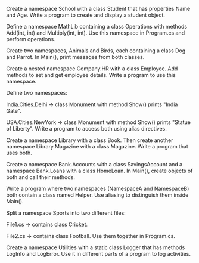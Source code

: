 Create a namespace School with a class Student that has properties Name and Age. Write a program to create and display a student object.

Define a namespace MathLib containing a class Operations with methods Add(int, int) and Multiply(int, int). Use this namespace in Program.cs and perform operations.

Create two namespaces, Animals and Birds, each containing a class Dog and Parrot. In Main(), print messages from both classes.



Create a nested namespace Company.HR with a class Employee. Add methods to set and get employee details. Write a program to use this namespace.

Define two namespaces:

India.Cities.Delhi → class Monument with method Show() prints "India Gate".

USA.Cities.NewYork → class Monument with method Show() prints "Statue of Liberty".
Write a program to access both using alias directives.

Create a namespace Library with a class Book. Then create another namespace Library.Magazine with a class Magazine. Write a program that uses both.



Create a namespace Bank.Accounts with a class SavingsAccount and a namespace Bank.Loans with a class HomeLoan. In Main(), create objects of both and call their methods.

Write a program where two namespaces (NamespaceA and NamespaceB) both contain a class named Helper. Use aliasing to distinguish them inside Main().

Split a namespace Sports into two different files:

File1.cs → contains class Cricket.

File2.cs → contains class Football.
Use them together in Program.cs.

Create a namespace Utilities with a static class Logger that has methods LogInfo and LogError. Use it in different parts of a program to log activities.